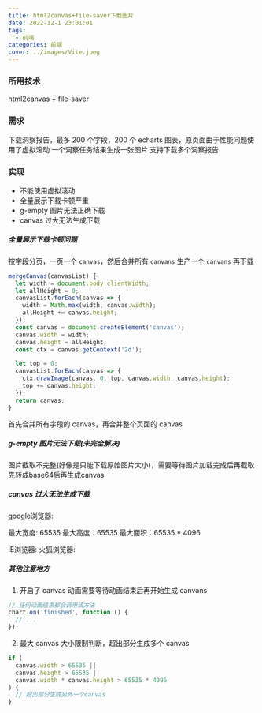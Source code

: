 ```yaml
---
title: html2canvas+file-saver下载图片
date: 2022-12-1 23:01:01
tags:
  - 前端
categories: 前端
cover: ../images/Vite.jpeg
---
```


### 所用技术

html2canvas + file-saver

### 需求

下载洞察报告，最多 200 个字段，200 个 echarts 图表，原页面由于性能问题使用了虚拟滚动
一个洞察任务结果生成一张图片
支持下载多个洞察报告

### 实现

- 不能使用虚拟滚动
- 全量展示下载卡顿严重
- g-empty 图片无法正确下载
- canvas 过大无法生成下载

##### 全量展示下载卡顿问题

按字段分页，一页一个 `canvas`，然后合并所有 `canvans` 生产一个 `canvans` 再下载

```js
mergeCanvas(canvasList) {
  let width = document.body.clientWidth;
  let allHeight = 0;
  canvasList.forEach(canvas => {
    width = Math.max(width, canvas.width);
    allHeight += canvas.height;
  });
  const canvas = document.createElement('canvas');
  canvas.width = width;
  canvas.height = allHeight;
  const ctx = canvas.getContext('2d');

  let top = 0;
  canvasList.forEach(canvas => {
    ctx.drawImage(canvas, 0, top, canvas.width, canvas.height);
    top += canvas.height;
  });
  return canvas;
}
```

首先合并所有字段的 canvas，再合并整个页面的 canvas

##### g-empty 图片无法下载(未完全解决)

图片截取不完整(好像是只能下载原始图片大小)，需要等待图片加载完成后再截取
先转成base64后再生成canvas

##### canvas 过大无法生成下载

google浏览器:

最大宽度: 65535
最大高度：65535
最大面积：65535 \* 4096

IE浏览器:
火狐浏览器:
##### 其他注意地方

1. 开启了 canvas 动画需要等待动画结束后再开始生成 canvans

```js
// 任何动画结束都会调用该方法
chart.on('finished', function () {
  // ...
});
```

2. 最大 canvas 大小限制判断，超出部分生成多个 canvas

```js
if (
  canvas.width > 65535 ||
  canvas.height > 65535 ||
  canvas.width * canvas.height > 65535 * 4096
) {
  // 超出部分生成另外一个canvas
}
```